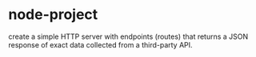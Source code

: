 # node-project

create a simple HTTP server with endpoints (routes) that returns a JSON response of exact data collected from a third-party API.
